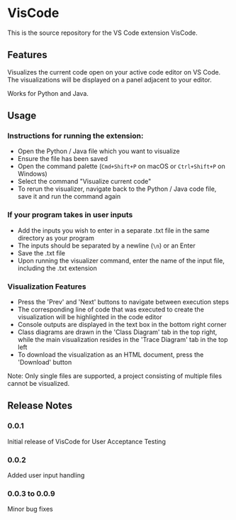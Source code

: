# VisCode

This is the source repository for the VS Code extension VisCode. 

## Features

Visualizes the current code open on your active code editor on VS Code. The visualizations will be displayed on a panel adjacent to your editor.

Works for Python and Java.

## Usage

### Instructions for running the extension:
* Open the Python / Java file which you want to visualize
* Ensure the file has been saved
* Open the command palette (`Cmd+Shift+P` on macOS or `Ctrl+Shift+P` on Windows)
* Select the command "Visualize current code"
* To rerun the visualizer, navigate back to the Python / Java code file, save it and run the command again

### If your program takes in user inputs
* Add the inputs you wish to enter in a separate .txt file in the same directory as your program
* The inputs should be separated by a newline (`\n`) or an Enter
* Save the .txt file
* Upon running the visualizer command, enter the name of the input file, including the .txt extension

### Visualization Features
* Press the 'Prev' and 'Next' buttons to navigate between execution steps
* The corresponding line of code that was executed to create the visualization will be highlighted in the code editor 
* Console outputs are displayed in the text box in the bottom right corner
* Class diagrams are drawn in the 'Class Diagram' tab in the top right, while the main visualization resides in the 'Trace Diagram' tab in the top left
* To download the visualization as an HTML document, press the 'Download' button

Note: Only single files are supported, a project consisting of multiple files cannot be visualized.

## Release Notes

### 0.0.1

Initial release of VisCode for User Acceptance Testing

### 0.0.2

Added user input handling

### 0.0.3 to 0.0.9

Minor bug fixes